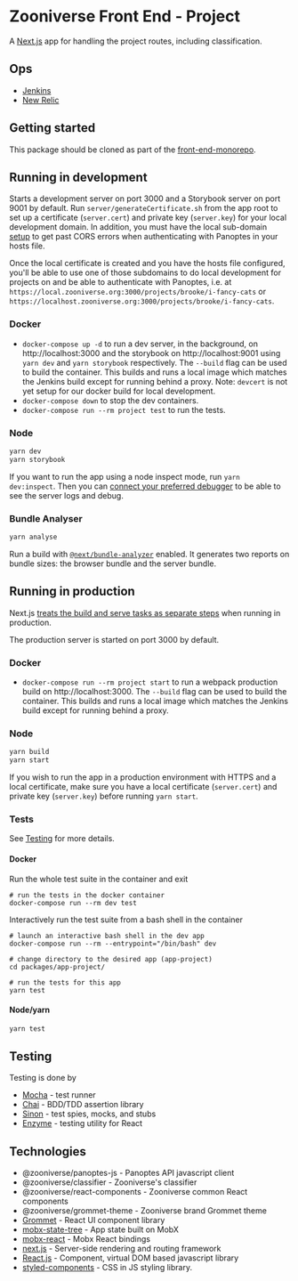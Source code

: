 # Zooniverse Front End - Project

A [Next.js](https://github.com/zeit/next.js) app for handling the project routes, including classification.

## Ops

- [Jenkins](https://jenkins.zooniverse.org/job/Zooniverse%20GitHub/job/front-end-monorepo/)
- [New Relic](https://rpm.newrelic.com/accounts/23619/applications/319037531)

## Getting started

This package should be cloned as part of the [front-end-monorepo](https://github.com/zooniverse/front-end-monorepo).

## Running in development

Starts a development server on port 3000 and a Storybook server on port 9001 by default. Run `server/generateCertificate.sh` from the app root to set up a certificate (`server.cert`) and private key (`server.key`) for your local development domain. In addition, you must have the local sub-domain [setup](https://stackoverflow.com/c/zooniverse/questions/109) to get past CORS errors when authenticating with Panoptes in your hosts file.

Once the local certificate is created and you have the hosts file configured, you'll be able to use one of those subdomains to do local development for projects on and be able to authenticate with Panoptes, i.e. at `https://local.zooniverse.org:3000/projects/brooke/i-fancy-cats` or `https://localhost.zooniverse.org:3000/projects/brooke/i-fancy-cats`.

### Docker

- `docker-compose up -d` to run a dev server, in the background, on http://localhost:3000 and the storybook on http://localhost:9001 using `yarn dev` and `yarn storybook` respectively. The `--build` flag can be used to build the container. This builds and runs a local image which matches the Jenkins build except for running behind a proxy. Note: `devcert` is not yet setup for our docker build for local development.
- `docker-compose down` to stop the dev containers.
- `docker-compose run --rm project test` to run the tests.

### Node
```sh
yarn dev
yarn storybook
```

If you want to run the app using a node inspect mode, run `yarn dev:inspect`. Then you can [connect your preferred debugger](https://nextjs.org/docs/advanced-features/debugging#step-2-connect-to-the-debugger) to be able to see the server logs and debug.

### Bundle Analyser
```sh
yarn analyse
```

Run a build with [`@next/bundle-analyzer`](https://www.npmjs.com/package/@next/bundle-analyzer) enabled. It generates two reports on bundle sizes: the browser bundle and the server bundle.

## Running in production

Next.js [treats the build and serve tasks as separate steps](https://github.com/zeit/next.js/#production-deployment) when running in production.

The production server is started on port 3000 by default.

### Docker

- `docker-compose run --rm project start` to run a webpack production build on http://localhost:3000. The `--build` flag can be used to build the container. This builds and runs a local image which matches the Jenkins build except for running behind a proxy.

### Node
```sh
yarn build
yarn start
```

If you wish to run the app in a production environment with HTTPS and a local certificate, make sure you have a local certificate (`server.cert`) and private key (`server.key`) before running `yarn start`.

### Tests

See [Testing](#testing) for more details.

#### Docker
Run the whole test suite in the container and exit
```
# run the tests in the docker container
docker-compose run --rm dev test
```
Interactively run the test suite from a bash shell in the container
```
# launch an interactive bash shell in the dev app
docker-compose run --rm --entrypoint="/bin/bash" dev

# change directory to the desired app (app-project)
cd packages/app-project/

# run the tests for this app
yarn test
```

#### Node/yarn
```sh
yarn test
```

## <a name="testing"></a> Testing

  Testing is done by

  - [Mocha](https://mochajs.org/) - test runner
  - [Chai](https://www.chaijs.com/) - BDD/TDD assertion library
  - [Sinon](https://sinonjs.org) - test spies, mocks, and stubs
  - [Enzyme](https://airbnb.io/enzyme/) - testing utility for React

## Technologies

  - @zooniverse/panoptes-js - Panoptes API javascript client
  - @zooniverse/classifier - Zooniverse's classifier
  - @zooniverse/react-components - Zooniverse common React components
  - @zooniverse/grommet-theme - Zooniverse brand Grommet theme
  - [Grommet](https://v2.grommet.io/components) - React UI component library
  - [mobx-state-tree](https://github.com/mobxjs/mobx-state-tree/) - App state built on MobX
  - [mobx-react](https://github.com/mobxjs/mobx-react) - Mobx React bindings
  - [next.js](https://nextjs.org/) - Server-side rendering and routing framework
  - [React.js](https://reactjs.org/)  - Component, virtual DOM based javascript library
  - [styled-components](https://www.styled-components.com/) - CSS in JS styling library.
